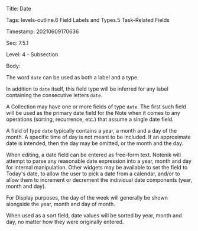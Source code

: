 Title:  Date

Tags:   levels-outline.6 Field Labels and Types.5 Task-Related Fields

Timestamp: 20210609170636

Seq:    7.5.1

Level:  4 - Subsection

Body: 

The word `date` can be used as both a label and a type. 

In addition to `date` itself, this field type will be inferred for any label containing the consecutive letters `date`.

A Collection may have one or more fields of type `date`. The first such field will be used as the primary date field for the Note when it comes to any operations (sorting, recurrence, etc.) that assume a single date field. 

A field of type `date` typically contains a year, a month and a day of the month. A specific time of day is not meant to be included. If an approximate date is intended, then the day may be omitted, or the month and the day. 

When editing, a date field can be entered as free-form text. Notenik will attempt to parse any reasonable date expression into a year, month and day for internal manipulation. Other widgets may be available to set the field to Today's date, to allow the user to pick a date from a calendar, and/or to allow them to increment or decrement the individual date components (year, month and day). 

For Display purposes, the day of the week will generally be shown alongside the year, month and day of month. 

When used as a sort field, date values will be sorted by year, month and day, no matter how they were originally entered.
